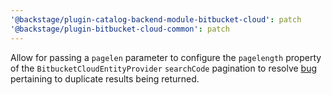 ```yaml
---
'@backstage/plugin-catalog-backend-module-bitbucket-cloud': patch
'@backstage/plugin-bitbucket-cloud-common': patch
---
```


Allow for passing a `pagelen` parameter to configure the `pagelength` property of the `BitbucketCloudEntityProvider` `searchCode` pagination to resolve [bug](https://jira.atlassian.com/browse/BCLOUD-23644) pertaining to duplicate results being returned.
